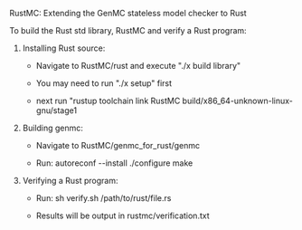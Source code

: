 RustMC: Extending the GenMC
stateless model checker to Rust


To build the Rust std library, RustMC and verify a Rust program:

1) Installing Rust source:

    - Navigate to RustMC/rust and execute "./x build library"

    - You may need to run "./x setup" first

    - next run "rustup toolchain link RustMC build/x86_64-unknown-linux-gnu/stage1

2) Building genmc:
	- Navigate to RustMC/genmc_for_rust/genmc

	- Run:
        	autoreconf --install
	        ./configure
	        make

4) Verifying a Rust program:
	- Run:
  		sh verify.sh /path/to/rust/file.rs

	- Results will be output in rustmc/verification.txt 
